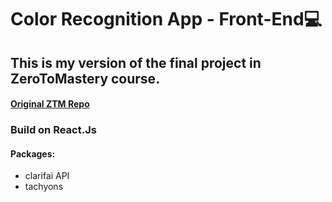 # Color Recognition App - Front-End💻
## This is my version of the final project in ZeroToMastery course.
#### [Original ZTM Repo](https://github.com/aneagoie/smart-brain)

### Build on React.Js
#### Packages:
* clarifai API
* tachyons
